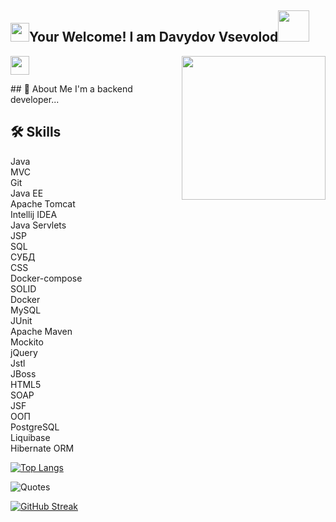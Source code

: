 <h2><img src="https://emojis.slackmojis.com/emojis/images/1531849430/4246/blob-sunglasses.gif?1531849430" width="30"/>Your Welcome! I am Davydov Vsevolod<img src="https://media.giphy.com/media/12oufCB0MyZ1Go/giphy.gif" width="50"></h2>
<img align='right' src="https://media.giphy.com/media/M9gbBd9nbDrOTu1Mqx/giphy.gif" width="230">
</a><img src="https://media.giphy.com/media/WUlplcMpOCEmTGBtBW/giphy.gif" width="30"> 
</em></p>
## 🚀 About Me
I'm a backend developer...



## 🛠 Skills
Java    
MVC     
Git     
Java EE     
Apache Tomcat       
Intellij IDEA       
Java Servlets       
JSP     
SQL     
СУБД        
CSS     
Docker-compose      
SOLID       
Docker      
MySQL       
JUnit       
Apache Maven        
Mockito     
jQuery      
Jstl        
JBoss       
HTML5       
SOAP        
JSF     
ООП     
PostgreSQL      
Liquibase       
Hibernate ORM       


[![Top Langs](https://github-readme-stats.vercel.app/api/top-langs/?username=vdavdov&layout=compact)](https://github.com/vdavdov/github-readme-stats)




![Quotes](https://quotes-github-readme.vercel.app/api?type=horizontal&theme=dark)







[![GitHub Streak](https://streak-stats.demolab.com/?user=vdavdov)](https://git.io/streak-stats)

